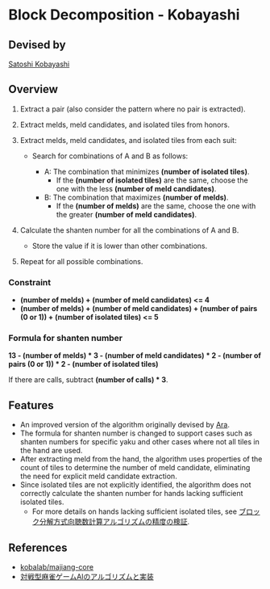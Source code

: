 # Block Decomposition - Kobayashi

## Devised by

[Satoshi Kobayashi](https://github.com/kobalab)

## Overview

1. Extract a pair (also consider the pattern where no pair is extracted).
2. Extract melds, meld candidates, and isolated tiles from honors.
3. Extract melds, meld candidates, and isolated tiles from each suit:

    - Search for combinations of A and B as follows:

      - A: The combination that minimizes **(number of isolated tiles)**.
        - If the **(number of isolated tiles)** are the same, choose the one with the less **(number of meld candidates)**.
      - B: The combination that maximizes **(number of melds)**.
        - If the **(number of melds)** are the same, choose the one with the greater **(number of meld candidates)**.

4. Calculate the shanten number for all the combinations of A and B.

    - Store the value if it is lower than other combinations.

5. Repeat for all possible combinations.

### Constraint

- **(number of melds) + (number of meld candidates) <= 4**
- **(number of melds) + (number of meld candidates) + (number of pairs (0 or 1)) + (number of isolated tiles) <= 5**

### Formula for shanten number

**13 - (number of melds) * 3 - (number of meld candidates) * 2 - (number of pairs (0 or 1)) * 2 - (number of isolated tiles)**

If there are calls, subtract **(number of calls) * 3**.

## Features

- An improved version of the algorithm originally devised by [Ara](https://mahjong.ara.black/intro/selfintro.htm).
- The formula for shanten number is changed to support cases such as shanten numbers for specific yaku and other cases where not all tiles in the hand are used.
- After extracting meld from the hand, the algorithm uses properties of the count of tiles to determine the number of meld candidate, eliminating the need for explicit meld candidate extraction.
- Since isolated tiles are not explicitly identified, the algorithm does not correctly calculate the shanten number for hands lacking sufficient isolated tiles.
  - For more details on hands lacking sufficient isolated tiles, see [ブロック分解方式向聴数計算アルゴリズムの精度の検証](https://zenn.dev/tomohxx/articles/aecace4e3a3bc1).

## References

- [kobalab/majiang-core](https://github.com/kobalab/majiang-core)
- [対戦型麻雀ゲームAIのアルゴリズムと実装](https://www.amazon.co.jp/dp/4798067881)
